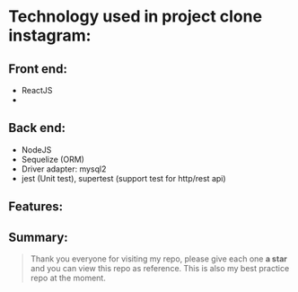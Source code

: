 # Technology used in project clone instagram:

## Front end:

- ReactJS
-

## Back end:

- NodeJS
- Sequelize (ORM)
- Driver adapter: mysql2
- jest (Unit test), supertest (support test for http/rest api)

## Features:

## Summary:

> Thank you everyone for visiting my repo, please give each one **a star** and you can view this repo as reference. This is also my best practice repo at the moment.
